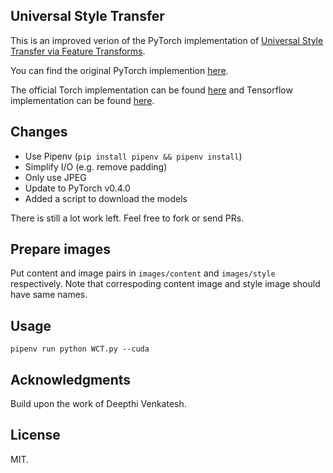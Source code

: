 ## Universal Style Transfer

This is an improved verion of the PyTorch implementation of [Universal Style Transfer via Feature Transforms](https://arxiv.org/pdf/1705.08086.pdf).

You can find the original PyTorch implemention [here](https://github.com/sunshineatnoon/PytorchWCT).

The official Torch implementation can be found [here](https://github.com/Yijunmaverick/UniversalStyleTransfer) and Tensorflow implementation can be found [here](https://github.com/eridgd/WCT-TF).

## Changes

- Use Pipenv (`pip install pipenv && pipenv install`)
- Simplify I/O (e.g. remove padding)
- Only use JPEG
- Update to PyTorch v0.4.0
- Added a script to download the models

There is still a lot work left. Feel free to fork or send PRs.

## Prepare images

Put content and image pairs in `images/content` and `images/style` respectively. Note that correspoding content image and style image should have same names.

## Usage

```
pipenv run python WCT.py --cuda
```

## Acknowledgments

Build upon the work of Deepthi Venkatesh.

## License

MIT.
